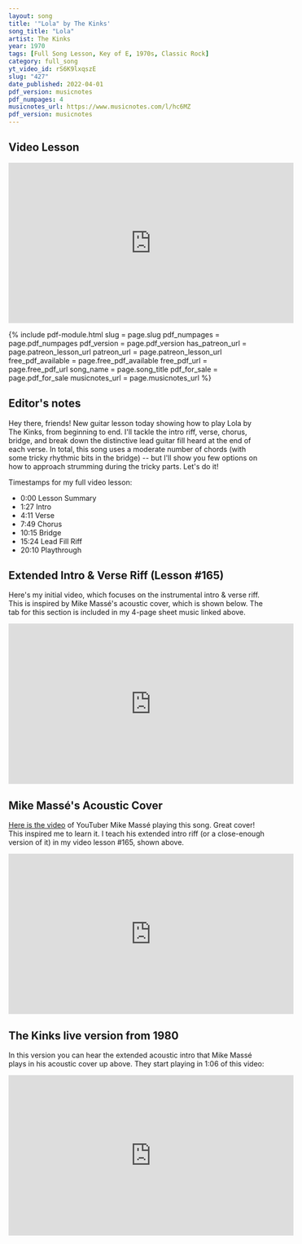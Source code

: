 ```yaml
---
layout: song
title: '"Lola" by The Kinks'
song_title: "Lola"
artist: The Kinks
year: 1970
tags: [Full Song Lesson, Key of E, 1970s, Classic Rock]
category: full_song
yt_video_id: rS6K9lxqszE
slug: "427"
date_published: 2022-04-01
pdf_version: musicnotes
pdf_numpages: 4
musicnotes_url: https://www.musicnotes.com/l/hc6MZ
pdf_version: musicnotes
---
```


## Video Lesson

<iframe width="560" height="315" src="https://www.youtube.com/embed/{{page.yt_video_id}}" frameborder="0" allow="accelerometer; autoplay; encrypted-media; gyroscope; picture-in-picture" allowfullscreen></iframe>

{% include pdf-module.html slug = page.slug pdf_numpages = page.pdf_numpages pdf_version = page.pdf_version has_patreon_url = page.patreon_lesson_url patreon_url = page.patreon_lesson_url free_pdf_available = page.free_pdf_available free_pdf_url = page.free_pdf_url song_name = page.song_title pdf_for_sale = page.pdf_for_sale musicnotes_url = page.musicnotes_url %}

## Editor's notes

Hey there, friends! New guitar lesson today showing how to play Lola by The Kinks, from beginning to end. I'll tackle the intro riff, verse, chorus, bridge, and break down the distinctive lead guitar fill heard at the end of each verse. In total, this song uses a moderate number of chords (with some tricky rhythmic bits in the bridge) -- but I'll show you few options on how to approach strumming during the tricky parts. Let's do it!

Timestamps for my full video lesson:

- 0:00 Lesson Summary
- 1:27 Intro
- 4:11 Verse
- 7:49 Chorus
- 10:15 Bridge
- 15:24 Lead Fill Riff
- 20:10 Playthrough

## Extended Intro & Verse Riff (Lesson #165)

Here's my initial video, which focuses on the instrumental intro & verse riff. This is inspired by Mike Massé's acoustic cover, which is shown below. The tab for this section is included in my 4-page sheet music linked above.

<iframe width="560" height="315" src="https://www.youtube.com/embed/aFXapBng37o" frameborder="0" allow="accelerometer; autoplay; encrypted-media; gyroscope; picture-in-picture" allowfullscreen></iframe>

## Mike Massé's Acoustic Cover

[Here is the video](https://www.youtube.com/watch?v=qWWU5x5RLbI) of YouTuber Mike Massé playing this song. Great cover! This inspired me to learn it. I teach his extended intro riff (or a close-enough version of it) in my video lesson #165, shown above.

<iframe width="560" height="315" src="https://www.youtube.com/embed/qWWU5x5RLbI" frameborder="0" allow="accelerometer; autoplay; encrypted-media; gyroscope; picture-in-picture" allowfullscreen></iframe>

## The Kinks live version from 1980

In this version you can hear the extended acoustic intro that Mike Massé plays in his acoustic cover up above. They start playing in 1:06 of this video:

<iframe width="560" height="315" src="https://www.youtube.com/embed/s_xA6sH9kkQ?showinfo=0?showinfo=0" frameborder="0" allowfullscreen></iframe>
<!-- https://www.youtube.com/watch?v=s_xA6sH9kkQ -->
